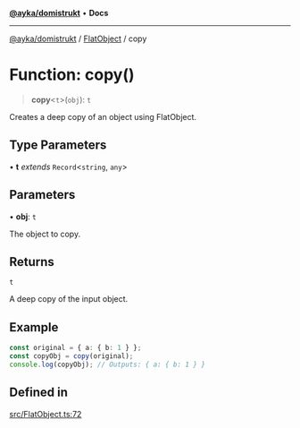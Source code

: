 [**@ayka/domistrukt**](../../../README.md) • **Docs**

***

[@ayka/domistrukt](../../../globals.md) / [FlatObject](../README.md) / copy

# Function: copy()

> **copy**\<`t`\>(`obj`): `t`

Creates a deep copy of an object using FlatObject.

## Type Parameters

• **t** *extends* `Record`\<`string`, `any`\>

## Parameters

• **obj**: `t`

The object to copy.

## Returns

`t`

A deep copy of the input object.

## Example

```ts
const original = { a: { b: 1 } };
const copyObj = copy(original);
console.log(copyObj); // Outputs: { a: { b: 1 } }
```

## Defined in

[src/FlatObject.ts:72](https://github.com/AndreyMork/domistrukt/blob/a3a0cb5c43a16ed6506fbb5003dcad527e48abe7/src/FlatObject.ts#L72)
